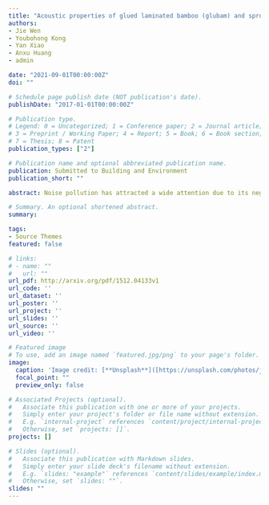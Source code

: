 ```yaml
---
title: "Acoustic properties of glued laminated bamboo (glubam) and spruce-pine-fir (SPF)"
authors:
- Jie Wen
- Youbohong Kong
- Yan Xiao
- Anxu Huang
- admin

date: "2021-09-01T00:00:00Z"
doi: ""

# Schedule page publish date (NOT publication's date).
publishDate: "2017-01-01T00:00:00Z"

# Publication type.
# Legend: 0 = Uncategorized; 1 = Conference paper; 2 = Journal article;
# 3 = Preprint / Working Paper; 4 = Report; 5 = Book; 6 = Book section;
# 7 = Thesis; 8 = Patent
publication_types: ["2"]

# Publication name and optional abbreviated publication name.
publication: Submitted to Building and Environment
publication_short: ""

abstract: Noise pollution has attracted a wide attention due to its negative effect on human health, and many researchers are working on proposing strategies or developing new materials to improve acoustic performance of structures and building materials. Meanwhile, the worldwide emphasis on sustainable development has motivated the development and application of bio-mass materials in every field, including the engineering construction. The purpose of this study is to measure and investigate the performance of a structure-used glued laminated bamboo (Glubam) and spruce-pinefir (SPF) as soundproof or sound-absorbing materials. The impedance tube method was used to measure the sound reduction index and sound absorption coefficient of glubam and SPF in th lab. After doing some comparison studies, it can be found that glubam and SPF have good performance in sound insulation but behave weakly in sound absorption, and glubam exhibits similar even better aoustic properties than SPF. Moreover, a finite element model was built up using ABAQUS to predict sound insulation properties of materials. According to the numercial results of sound reduction index obtained from the finite element model, developing composite materials and double-layer panles with cavity between should be effective on improving the soundproof performance of SPF and glubam.

# Summary. An optional shortened abstract.
summary:

tags:
- Source Themes
featured: false

# links:
# - name: ""
#   url: ""
url_pdf: http://arxiv.org/pdf/1512.04133v1
url_code: ''
url_dataset: ''
url_poster: ''
url_project: ''
url_slides: ''
url_source: ''
url_video: ''

# Featured image
# To use, add an image named `featured.jpg/png` to your page's folder. 
image:
  caption: 'Image credit: [**Unsplash**]([https://unsplash.com/photos/jdD8gXaTZsc](https://www.istockphoto.com/photo/bamboo-isolated-on-white-background-gm1211392923-351293518?utm_source=unsplash&utm_medium=affiliate&utm_campaign=srp_photos_top&utm_content=https%3A%2F%2Funsplash.com%2Fs%2Fphotos%2Fbamboo-material&utm_term=bamboo%20material%3A%3A%3A))'
  focal_point: ""
  preview_only: false

# Associated Projects (optional).
#   Associate this publication with one or more of your projects.
#   Simply enter your project's folder or file name without extension.
#   E.g. `internal-project` references `content/project/internal-project/index.md`.
#   Otherwise, set `projects: []`.
projects: []

# Slides (optional).
#   Associate this publication with Markdown slides.
#   Simply enter your slide deck's filename without extension.
#   E.g. `slides: "example"` references `content/slides/example/index.md`.
#   Otherwise, set `slides: ""`.
slides: ""
---
```

